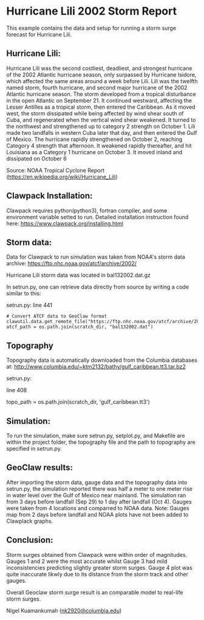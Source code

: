 # Hurricane Lili 2002 Storm Report

This example contains the data and setup for running a storm surge forecast for Hurricane Lili.

## Hurricane Lili:

Hurricane Lili was the second costliest, deadliest, and strongest hurricane of the 2002 Atlantic hurricane season, only surpassed by Hurricane Isidore, which affected the same areas around a week before Lili. Lili was the twelfth named storm, fourth hurricane, and second major hurricane of the 2002 Atlantic hurricane season. The storm developed from a tropical disturbance in the open Atlantic on September 21. It continued westward, affecting the Lesser Antilles as a tropical storm, then entered the Caribbean. As it moved west, the storm dissipated while being affected by wind shear south of Cuba, and regenerated when the vertical wind shear weakened. It turned to the northwest and strengthened up to category 2 strength on October 1. Lili made two landfalls in western Cuba later that day, and then entered the Gulf of Mexico. The hurricane rapidly strengthened on October 2, reaching Category 4 strength that afternoon. It weakened rapidly thereafter, and hit Louisiana as a Category 1 hurricane on October 3. It moved inland and dissipated on October 6

Source: NOAA Tropical Cyclone Report (https://en.wikipedia.org/wiki/Hurricane_Lili)

## Clawpack Installation:

Clawpack requires python(python3), fortran complier, and some environment variable setted to run. Detailed installation instruction found here: https://www.clawpack.org/installing.html

## Storm data:

Data for Clawpack to run simulation was taken from NOAA's storm data archive: https://ftp.nhc.noaa.gov/atcf/archive/2002/

Hurricane Lili storm data was located in bal132002.dat.gz  

In setrun.py, one can retrieve data directly from source by writing a code similar to this:

setrun.py:
line 441

    # Convert ATCF data to GeoClaw format
    clawutil.data.get_remote_file("https://ftp.nhc.noaa.gov/atcf/archive/2002/bal132002.dat.gz")
    atcf_path = os.path.join(scratch_dir, "bal132002.dat")

## Topography

Topography data is automatically downloaded from the Columbia databases at:
http://www.columbia.edu/~ktm2132/bathy/gulf_caribbean.tt3.tar.bz2

setrun.py:

line 408
    
topo_path = os.path.join(scratch_dir, 'gulf_caribbean.tt3')


## Simulation:

To run the simulation, make sure setrun.py, setplot.py, and Makefile are within the project folder, the topography file and the path to topography are specified in setrun.py.


## GeoClaw results:

After importing the storm data, gauge data and the topography data into setrun.py, the simulation reported there was half a meter to one meter rise in water level over the Gulf of Mexico near mainland. The simulation ran from 3 days before landfall (Sep 29) to 1 day after landfall (Oct 4). Gauges were taken from 4 locations and comparred to NOAA data. Note: Gauges map from 2 days before landfall and NOAA plots have not been added to Clawplack graphs.

## Conclusion:

Storm surges obtained from Clawpack were within order of magnitudes. Gauges 1 and 2 were the most accurate whilst Gauge 3 had mild inconsistencies predicting slightly greater storm surges. Gauge 4 plot was quite inaccurate likwly due to its distance from the storm track and other gauges.

Overall Geoclaw storm surge result is an comparable model to real-life storm surges.

Nigel Kuamankumah (nk2920@columbia.edu)

